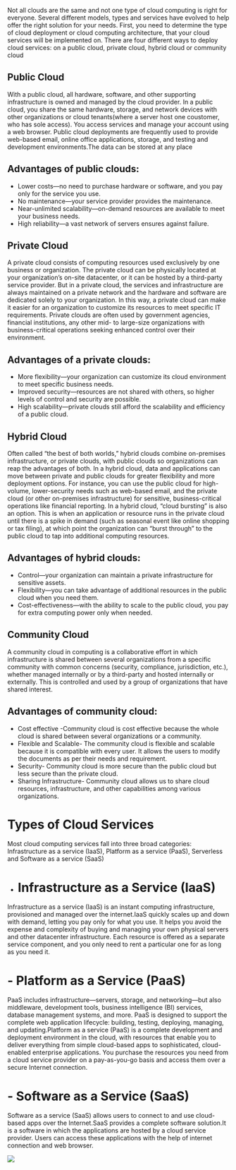 Not all clouds are the same and not one type of cloud computing is right for everyone. Several different models, types and services have
evolved to help offer the right solution for your needs.
First, you need to determine the type of cloud deployment or cloud computing architecture, that your cloud services will be implemented 
on. There are four different ways to deploy cloud services: on a public cloud, private cloud, hybrid cloud or community cloud

## Public Cloud 
  With a public cloud, all hardware, software, and other supporting infrastructure is owned and managed by the cloud provider. 
In a public cloud, you share the same hardware, storage, and network devices with other organizations or cloud tenants(where a server
host one coustomer, who has sole access). You access services and manage your account using a web browser. Public cloud deployments are 
frequently used to provide web-based email, online office applications, storage, and testing and development environments.The data can be 
stored at any place

## Advantages of public clouds:
- Lower costs—no need to purchase hardware or software, and you pay only for the service you use.
- No maintenance—your service provider provides the maintenance.
- Near-unlimited scalability—on-demand resources are available to meet your business needs.
- High reliability—a vast network of servers ensures against failure.

## Private Cloud
  A private cloud consists of computing resources used exclusively by one business or organization. The private cloud can be physically 
located at your organization’s on-site datacenter, or it can be hosted by a third-party service provider. But in a private cloud, the 
services and infrastructure are always maintained on a private network and the hardware and software are dedicated solely to your 
organization. In this way, a private cloud can make it easier for an organization to customize its resources to meet specific IT 
requirements. Private clouds are often used by government agencies, financial institutions, any other mid- to large-size organizations 
with business-critical operations seeking enhanced control over their environment.

## Advantages of a private clouds:
- More flexibility—your organization can customize its cloud environment to meet specific business needs.
- Improved security—resources are not shared with others, so higher levels of control and security are possible.
- High scalability—private clouds still afford the scalability and efficiency of a public cloud.

## Hybrid Cloud
  Often called “the best of both worlds,” hybrid clouds combine on-premises infrastructure, or private clouds, with public clouds so 
organizations can reap the advantages of both. In a hybrid cloud, data and applications can move between private and public clouds for 
greater flexibility and more deployment options. For instance, you can use the public cloud for high-volume, lower-security needs such 
as web-based email, and the private cloud (or other on-premises infrastructure) for sensitive, business-critical operations like 
financial reporting. In a hybrid cloud, “cloud bursting” is also an option. This is when an application or resource runs in the private 
cloud until there is a spike in demand (such as seasonal event like online shopping or tax filing), at which point the organization can 
“burst through” to the public cloud to tap into additional computing resources.

## Advantages of hybrid clouds:
- Control—your organization can maintain a private infrastructure for sensitive assets.
- Flexibility—you can take advantage of additional resources in the public cloud when you need them.
- Cost-effectiveness—with the ability to scale to the public cloud, you pay for extra computing power only when needed.

## Community Cloud
  A community cloud in computing is a collaborative effort in which infrastructure is shared between several organizations from a 
specific community with common concerns (security, compliance, jurisdiction, etc.), whether managed internally or by a third-party and 
hosted internally or externally. This is controlled and used by a group of organizations that have shared interest.

## Advantages of community cloud:

- Cost effective -Community cloud is cost effective because the whole cloud is shared between several organizations or a community.
- Flexible and Scalable- The community cloud is flexible and scalable because it is compatible with every user. It allows the users to 
modify the documents as per their needs and requirement.
- Security- Community cloud is more secure than the public cloud but less secure than the private cloud.
- Sharing Infrastructure- Community cloud allows us to share cloud resources, infrastructure, and other capabilities among various 
organizations.

# Types of Cloud Services
Most cloud computing services fall into three broad categories: Infrastructure as a service (IaaS), Platform as a service (PaaS), 
Serverless and Software as a service (SaaS)

- # Infrastructure as a Service (IaaS)
Infrastructure as a service (IaaS) is an instant computing infrastructure, provisioned and managed over the internet.IaaS quickly scales up and down with demand, letting you pay only for what you use. It helps you avoid the expense and complexity of buying and managing your own physical servers and other datacenter infrastructure. Each resource is offered as a separate service component, and you only need to rent a particular one for as long as you need it.

# - Platform as a Service (PaaS)
PaaS includes infrastructure—servers, storage, and networking—but also middleware, development tools, business intelligence (BI) 
services, database management systems, and more. PaaS is designed to support the complete web application lifecycle: building, testing, 
deploying, managing, and updating.Platform as a service (PaaS) is a complete development and deployment environment in the cloud, with 
resources that enable you to deliver everything from simple cloud-based apps to sophisticated, cloud-enabled enterprise applications. 
You purchase the resources you need from a cloud service provider on a pay-as-you-go basis and access them over a secure Internet 
connection.

# - Software as a Service (SaaS)
Software as a service (SaaS) allows users to connect to and use cloud-based apps over the Internet.SaaS provides a complete software 
solution.It is a software in which the applications are hosted by a cloud service provider. Users can access these applications with the 
help of internet connection and web browser.

![](https://https://www.google.com/imgres?imgurl=https%3A%2F%2Fblogs.bmc.com%2Fwp-content%2Fuploads%2F2017%2F09%2Fsaas-vs-paas-vs-iaas-1024x953.png&imgrefurl=https%3A%2F%2Fwww.bmc.com%2Fblogs%2Fsaas-vs-paas-vs-iaas-whats-the-difference-and-how-to-choose%2F&tbnid=Qwze79n_6S-sMM&vet=12ahUKEwjXv47TrYXqAhVaSCsKHRnOAdEQMygAegUIARCcAQ..i&docid=3INDCqeVFHgtZM&w=1024&h=953&q=saas%20vs%20iaas%20vs%20paas&ved=2ahUKEwjXv47TrYXqAhVaSCsKHRnOAdEQMygAegUIARCcAQ)
